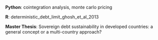 **Python**: cointegration analysis, monte carlo pricing

**R**: deterministic_debt_limit_ghosh_et_al_2013

**Master Thesis**: Sovereign debt sustainability in developed countries: a general concept or a multi-country approach?
